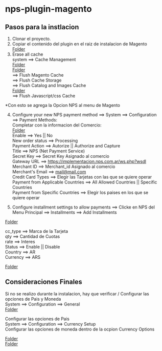 # nps-plugin-magento

## Pasos para la instlacion
1. Clonar el proyecto.
2. Copiar el contenido del plugin en el raiz de instalacion de Magento  
[Folder](https://developers.nps.com.ar/images/images/screenshot_plugins/magento_1.7_1.9/1.png)  
3. Erase all cache  
  system ==> Cache Management  
[Folder](https://developers.nps.com.ar/images/images/screenshot_plugins/magento_1.7_1.9/2.png)  
[Folder](https://developers.nps.com.ar/images/images/screenshot_plugins/magento_1.7_1.9/3.png)  
  ==> Flush Magento Cache  
  ==> Flush Cache Storage    
  ==> Flush Catalog and Images Cache  
[Folder](https://developers.nps.com.ar/images/images/screenshot_plugins/magento_1.7_1.9/4.png)  
  ==> Flush Javascript/css Cache  

*Con esto se agrega la Opcion NPS al menu de Magento  

4. Configure your new NPS payment method ==> System ==> Configuration ==>  Payment Methods:  
Completar con la informacion del Comercio:  
[Folder](https://developers.nps.com.ar/images/images/screenshot_plugins/magento_1.7_1.9/5.png)  
Enable ==> Yes   ||  No  
New order status  ==> Processing  
Payment Action ==> Autorize  || Authorize and Capture  
Title  ==> NPS (Net Payment Service)  
Secret Key  ==> Secret Key Asignado al comercio  
Gateway URL ==> https://implementacion.nps.com.ar/ws.php?wsdl  
Merchant ID  ==>  Merchant_id Asignado al comercio  
Merchant's Email ==> mail@mail.com  
Credit Card Types ==> Elegir las Tarjetas con las que se quiere operar  
Payment from Applicable Countries ==> All Allowed Countries  || Specific Countries  
Payment from Specific Countries ==> Elegir los paises en los que se quiere operar  

5. Configure installment settings to allow payments ==> Clicke en NPS del Menu Principal ==> Installments ==> Add Installments  

[Folder](https://developers.nps.com.ar/images/images/screenshot_plugins/magento_1.7_1.9/6.png)  

cc_type ==> Marca de la Tarjeta  
qty ==> Cantidad de Cuotas  
rate ==> Interes  
Status ==> Enable   ||   Disable  
Country ==> AR  
Currency ==> ARS  

[Folder](https://developers.nps.com.ar/images/images/screenshot_plugins/magento_1.7_1.9/7.png)  

## Consideraciones Finales  

Si no se realizo durante la instalacion, hay que verificar / Configurar las opciones de Pais y Moneda  
System ==> Configuration ==> General  
[Folder](https://developers.nps.com.ar/images/images/screenshot_plugins/magento_1.7_1.9/8.png)  

Configurar las opciones de Pais  
System ==> Configuration ==> Currency Setup  
Configurar las opciones de moneda dentro de la ocpion Currency Options  

[Folder](https://developers.nps.com.ar/images/images/screenshot_plugins/magento_1.7_1.9/9.png)  
[Folder](https://developers.nps.com.ar/images/images/screenshot_plugins/magento_1.7_1.9/10.png)  




